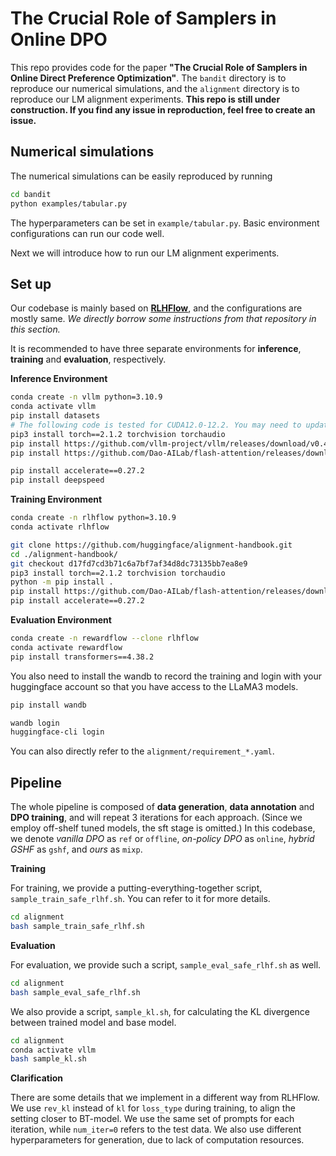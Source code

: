 # The Crucial Role of Samplers in Online DPO

This repo provides code for the paper **"The Crucial Role of Samplers in Online Direct Preference Optimization"**. The `bandit` directory is to reproduce our numerical simulations, and the `alignment` directory is to reproduce our LM alignment experiments. **This repo is still under construction. If you find any issue in reproduction, feel free to create an issue.**

## Numerical simulations
The numerical simulations can be easily reproduced by running
```bash
cd bandit
python examples/tabular.py
```
The hyperparameters can be set in `example/tabular.py`. Basic environment configurations can run our code well. 

Next we will introduce how to run our LM alignment experiments.

## Set up
Our codebase is mainly based on [**RLHFlow**](https://github.com/RLHFlow/Online-RLHF), and the configurations are mostly same. *We directly borrow some instructions from that repository in this section.*

It is recommended to have three separate environments for **inference**, **training** and **evaluation**, respectively. 

**Inference Environment**

```sh
conda create -n vllm python=3.10.9
conda activate vllm
pip install datasets
# The following code is tested for CUDA12.0-12.2. You may need to update the torch and flash-attention sources according to your own CUDA version
pip3 install torch==2.1.2 torchvision torchaudio
pip install https://github.com/vllm-project/vllm/releases/download/v0.4.0/vllm-0.4.0-cp310-cp310-manylinux1_x86_64.whl 
pip install https://github.com/Dao-AILab/flash-attention/releases/download/v2.5.7/flash_attn-2.5.7+cu122torch2.1cxx11abiFALSE-cp310-cp310-linux_x86_64.whl

pip install accelerate==0.27.2
pip install deepspeed
```

**Training Environment**

```sh
conda create -n rlhflow python=3.10.9
conda activate rlhflow

git clone https://github.com/huggingface/alignment-handbook.git
cd ./alignment-handbook/
git checkout d17fd7cd3b71c6a7bf7af34d8dc73135bb7ea8e9
pip3 install torch==2.1.2 torchvision torchaudio
python -m pip install .
pip install https://github.com/Dao-AILab/flash-attention/releases/download/v2.5.7/flash_attn-2.5.7+cu122torch2.1cxx11abiFALSE-cp310-cp310-linux_x86_64.whl
pip install accelerate==0.27.2
```

**Evaluation Environment**
```sh
conda create -n rewardflow --clone rlhflow
conda activate rewardflow
pip install transformers==4.38.2
```

You also need to install the wandb to record the training and login with your huggingface account so that you have access to the LLaMA3 models.

```sh
pip install wandb

wandb login
huggingface-cli login
```

You can also directly refer to the `alignment/requirement_*.yaml`.

## Pipeline

The whole pipeline is composed of **data generation**, **data annotation** and **DPO training**, and will repeat $3$ iterations for each approach. (Since we employ off-shelf tuned models, the sft stage is omitted.) In this codebase, we denote *vanilla DPO* as `ref` or `offline`, *on-policy DPO* as `online`, *hybrid GSHF* as `gshf`, and *ours* as `mixp`.

**Training**

For training, we provide a putting-everything-together script, `sample_train_safe_rlhf.sh`. You can refer to it for more details.
```bash
cd alignment
bash sample_train_safe_rlhf.sh
```

**Evaluation**

For evaluation, we provide such a script, `sample_eval_safe_rlhf.sh` as well.
```bash
cd alignment
bash sample_eval_safe_rlhf.sh
```

We also provide a script, `sample_kl.sh`, for calculating the KL divergence between trained model and base model.
```bash
cd alignment
conda activate vllm
bash sample_kl.sh
```

**Clarification**

There are some details that we implement in a different way from RLHFlow. We use `rev_kl` instead of `kl` for `loss_type` during training, to align the setting closer to BT-model. We use the same set of prompts for each iteration, while `num_iter=0` refers to the test data. We also use different hyperparameters for generation, due to lack of computation resources.
